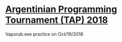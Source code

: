 # [Argentinian Programming Tournament (TAP) 2018](https://codeforces.com/group/YjFmW2O15Q/contest/101919)

Vaporub.exe practice on Oct/19/2018
